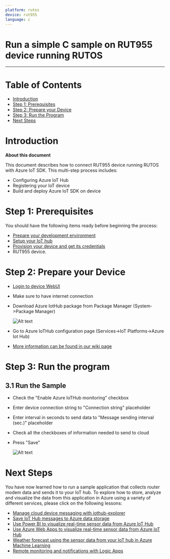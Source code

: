 ```yaml
---
platform: rutos
device: rut955
language: c
---
```


Run a simple C sample on RUT955 device running RUTOS
===
---

# Table of Contents

-   [Introduction](#Introduction)
-   [Step 1: Prerequisites](#Prerequisites)
-   [Step 2: Prepare your Device](#PrepareDevice)
-   [Step 3: Run the Program](#Build)
-   [Next Steps](#NextSteps)

<a name="Introduction"></a>
# Introduction

**About this document**

This document describes how to connect RUT955 device running RUTOS with Azure IoT SDK. This multi-step process includes:
-   Configuring Azure IoT Hub
-   Registering your IoT device
-   Build and deploy Azure IoT SDK on device

<a name="Prerequisites"></a>
# Step 1: Prerequisites

You should have the following items ready before beginning the process:

-   [Prepare your development environment][setup-devbox-linux]
-   [Setup your IoT hub][lnk-setup-iot-hub]
-   [Provision your device and get its credentials][lnk-manage-iot-hub]
-   RUT955 device.

<a name="PrepareDevice"></a>
# Step 2: Prepare your Device
-   [Login to device WebUI][rut-login]
-   Make sure to have internet connection
-   Download Azure IotHub package from Package Manager (System->Package Manager)

    ![Alt text][package-manager]

-   Go to Azure IoTHub configuration page (Services->IoT Platforms->Azure Iot Hub)
-   [More information can be found in our wiki page][wiki-page]

<a name="Build"></a>
# Step 3: Run the program

<a name="Step-3-3-Run"></a>
## 3.1 Run the Sample

-   Check the "Enable Azure IoTHub monitoring" checkbox
-   Enter device connection string to "Connection string" placeholder
-   Enter interval in seconds to send data to "Message sending interval (sec.)" placeholder
-   Check all the checkboxes of information needed to send to cloud
-   Press "Save"

    ![Alt text][main-picture]

<a name="NextSteps"></a>
# Next Steps

You have now learned how to run a sample application that collects router modem data and sends it to your IoT hub. To explore how to store, analyze and visualize the data from this application in Azure using a variety of different services, please click on the following lessons:

-   [Manage cloud device messaging with iothub-explorer]
-   [Save IoT Hub messages to Azure data storage]
-   [Use Power BI to visualize real-time sensor data from Azure IoT Hub]
-   [Use Azure Web Apps to visualize real-time sensor data from Azure IoT Hub]
-   [Weather forecast using the sensor data from your IoT hub in Azure Machine Learning]
-   [Remote monitoring and notifications with Logic Apps]   

[Manage cloud device messaging with iothub-explorer]: https://docs.microsoft.com/en-us/azure/iot-hub/iot-hub-explorer-cloud-device-messaging
[Save IoT Hub messages to Azure data storage]: https://docs.microsoft.com/en-us/azure/iot-hub/iot-hub-store-data-in-azure-table-storage
[Use Power BI to visualize real-time sensor data from Azure IoT Hub]: https://docs.microsoft.com/en-us/azure/iot-hub/iot-hub-live-data-visualization-in-power-bi
[Use Azure Web Apps to visualize real-time sensor data from Azure IoT Hub]: https://docs.microsoft.com/en-us/azure/iot-hub/iot-hub-live-data-visualization-in-web-apps
[Weather forecast using the sensor data from your IoT hub in Azure Machine Learning]: https://docs.microsoft.com/en-us/azure/iot-hub/iot-hub-weather-forecast-machine-learning
[Remote monitoring and notifications with Logic Apps]: https://docs.microsoft.com/en-us/azure/iot-hub/iot-hub-monitoring-notifications-with-azure-logic-apps
[setup-devbox-linux]: https://github.com/Azure/azure-iot-sdk-c/blob/master/doc/devbox_setup.md
[lnk-setup-iot-hub]: ../setup_iothub.md
[lnk-manage-iot-hub]: ../manage_iot_hub.md
[main-picture]: https://wiki.teltonika-networks.com/wikibase/images/2/23/Azure19-1.png
[wiki-page]: https://wiki.teltonika-networks.com/view/Azure_IoT_Hub_cloud_connection
[rut-login]: https://wiki.teltonika-networks.com/view/RUT955_First_Start#Login_to_device
[package-manager]: https://wiki.teltonika-networks.com/wikibase/images/5/57/Azure17.png